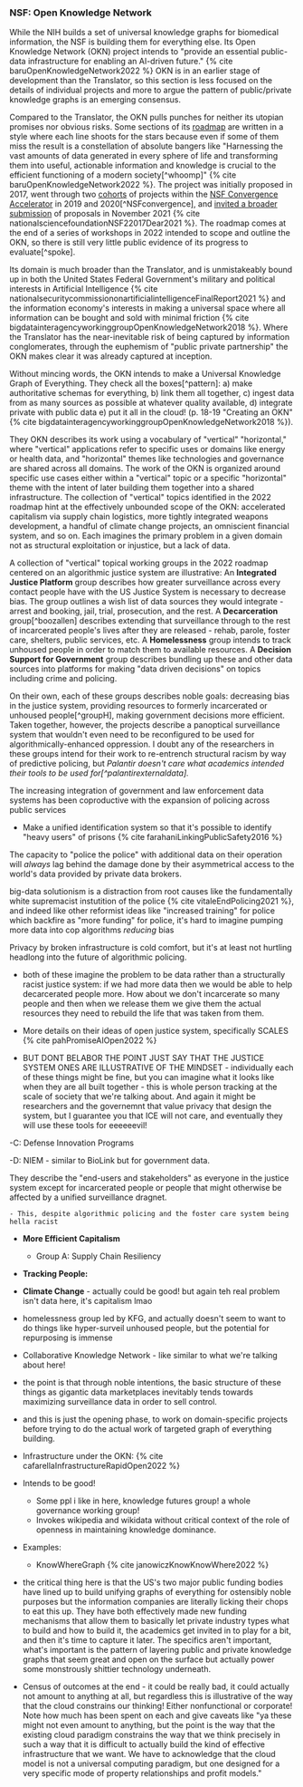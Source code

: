 ### NSF: Open Knowledge Network

While the NIH builds a set of universal knowledge graphs for biomedical information, the NSF is building them for everything else. Its Open Knowledge Network (OKN) project intends to "provide an essential public-data infrastructure for enabling an AI-driven future." {% cite baruOpenKnowledgeNetwork2022 %} OKN is in an earlier stage of development than the Translator, so this section is less focused on the details of individual projects and more to argue the pattern of public/private knowledge graphs is an emerging consensus.

Compared to the Translator, the OKN pulls punches for neither its utopian promises nor obvious risks. Some sections of its [roadmap](https://web.archive.org/web/20221028095757/https://nsf-gov-resources.nsf.gov/2022-09/OKN%20Roadmap%20-%20Report_v03.pdf) are written in a style where each line shoots for the stars because even if some of them miss the result is a constellation of absolute bangers like "Harnessing the vast amounts of data generated in every sphere of life and transforming them into useful, actionable information and knowledge is crucial to the efficient functioning of a modern society[^whoomp]" {% cite baruOpenKnowledgeNetwork2022 %}. The project was initially proposed in 2017, went through two [cohorts](https://beta.nsf.gov/funding/initiatives/convergence-accelerator/portfolio) of projects within the [NSF Convergence Accelerator](https://beta.nsf.gov/funding/initiatives/convergence-accelerator/portfolio) in 2019 and 2020[^NSFconvergence], and [invited a broader submission](https://www.nsf.gov/pubs/2022/nsf22017/nsf22017.jsp) of proposals in November 2021 {% cite nationalsciencefoundationNSF22017Dear2021 %}. The roadmap comes at the end of a series of workshops in 2022 intended to scope and outline the OKN, so there is still very little public evidence of its progress to evaluate[^spoke].

Its domain is much broader than the Translator, and is unmistakeably bound up in both the United States Federal Government's military and political interests in Artificial Intelligence {% cite nationalsecuritycommissiononartificialintelligenceFinalReport2021 %} and the information economy's interests in making a universal space where all information can be bought and sold with minimal friction {% cite bigdatainteragencyworkinggroupOpenKnowledgeNetwork2018 %}. Where the Translator has the near-inevitable risk of being captured by information conglomerates, through the euphemism of "public private partnership" the OKN makes clear it was already captured at inception. 

Without mincing words, the OKN intends to make a Universal Knowledge Graph of Everything. They check all the boxes[^pattern]: a) make authoritative schemas for everything, b) link them all together, c) ingest data from as many sources as possible at whatever quality available, d) integrate private with public data e) put it all in the cloud! (p. 18-19 "Creating an OKN" {% cite bigdatainteragencyworkinggroupOpenKnowledgeNetwork2018 %}). 

They OKN describes its work using a vocabulary of "vertical" "horizontal," where "vertical" applications refer to specific uses or domains like energy or health data, and "horizontal" themes like technologies and governance are shared across all domains. The work of the OKN is organized around specific use cases either within a "vertical" topic or a specific "horizontal" theme with the intent of later building them together into a shared infrastructure. The collection of "vertical" topics identified in the 2022 roadmap hint at the effectively unbounded scope of the OKN: accelerated capitalism via supply chain logistics, more tightly integrated weapons development, a handful of climate change projects, an omniscient financial system, and so on. Each imagines the primary problem in a given domain not as structural exploitation or injustice, but a lack of data.

A collection of "vertical" topical working groups in the 2022 roadmap centered on an algorithmic justice system are illustrative: An **Integrated Justice Platform** group describes how greater surveillance across every contact people have with the US Justice System is necessary to decrease bias. The group outlines a wish list of data sources they would integrate - arrest and booking, jail, trial, prosecution, and the rest. A **Decarceration** group[^boozallen] describes extending that surveillance through to the rest of incarcerated people's lives after they are released - rehab, parole, foster care, shelters, public services, etc. A **Homelessness** group intends to track unhoused people in order to match them to available resources. A **Decision Support for Government** group describes bundling up these and other data sources into platforms for making "data driven decisions" on topics including crime and policing.

On their own, each of these groups describes noble goals: decreasing bias in the justice system, providing resources to formerly incarcerated or unhoused people[^groupH], making government decisions more efficient. Taken together, however, the projects describe a panoptical surveillance system that wouldn't even need to be reconfigured to be used for algorithmically-enhanced oppression. I doubt any of the researchers in these groups intend for their work to re-entrench structural racism by way of predictive policing, but *Palantir doesn't care what academics intended their tools to be used for[^palantirexternaldata].* 

The increasing integration of government and law enforcement data systems has been coproductive with the expansion of policing across public services
- Make a unified identification system so that it's possible to identify "heavy users" of prisons  {% cite farahaniLinkingPublicSafety2016 %}

The capacity to "police the police" with additional data on their operation will *always* lag behind the damage done by their asymmetrical access to the world's data provided by private data brokers.

big-data solutionism is a distraction from root causes like the fundamentally white supremacist instutition of the police {% cite vitaleEndPolicing2021 %}, and indeed like other reformist ideas like "increased training" for police which backfire as "more funding" for police, it's hard to imagine pumping more data into cop algorithms *reducing* bias 

Privacy by broken infrastructure is cold comfort, but it's at least not hurtling headlong into the future of algorithmic policing.

- both of these imagine the problem to be data rather than a structurally racist justice system: if we had more data then we would be able to help decarcerated people more. How about we don't incarcerate so many people and then when we release them we give them the actual resources they need to rebuild the life that was taken from them.

- More details on their ideas of open justice system, specifically SCALES {% cite pahPromiseAIOpen2022 %}

- BUT DONT BELABOR THE POINT JUST SAY THAT THE JUSTICE SYSTEM ONES ARE ILLUSTRATIVE OF THE MINDSET - individually each of these things might be fine, but you can imagine what it looks like when they are all built together - this is whole person tracking at the scale of society that we're talking about. And again it might be researchers and the governemnt that value privacy that design the system, but I guarantee you that ICE will not care, and eventually they will use these tools for eeeeeevil!

-C: Defense Innovation Programs

-D: NIEM - similar to BioLink but for government data.

They describe the "end-users and stakeholders" as everyone in the justice system except for incarcerated people or people that might otherwise be affected by a unified surveillance dragnet.

	- This, despite algorithmic policing and the foster care system being hella racist

- **More Efficient Capitalism**
	- Group A: Supply Chain Resiliency

- **Tracking People:** 

- **Climate Change** - actually could be good! but again teh real problem isn't data here, it's capitalism lmao
- homelessness group led by KFG, and actually doesn't seem to want to do things like hyper-surveil unhoused people, but the potential for repurposing is immense
- Collaborative Knowledge Network - like similar to what we're talking about here!
- the point is that through noble intentions, the basic structure of these things as gigantic data marketplaces inevitably tends towards maximizing surveillance data in order to sell control.
- and this is just the opening phase, to work on domain-specific projects before trying to do the actual work of targeted graph of everything building.

- Infrastructure under the OKN: {% cite cafarellaInfrastructureRapidOpen2022 %}


- Intends to be good!
	- Some ppl i like in here, knowledge futures group! a whole governance working group! 
	- Invokes wikipedia and wikidata without critical context of the role of openness in maintaining knowledge dominance.
- Examples:
	- KnowWhereGraph {% cite janowiczKnowKnowWhere2022 %}
- the critical thing here is that the US's two major public funding bodies have lined up to build unifying graphs of everything for ostensibly noble purposes but the information companies are literally licking their chops to eat this up. They have both effectively made new funding mechanisms that allow them to basically let private industry types what to build and how to build it, the academics get invited in to play for a bit, and then it's time to capture it later. The specifics aren't important, what's important is the pattern of layering public and private knowledge graphs that seem great and open on the surface but actually power some monstrously shittier technology underneath.
- Census of outcomes at the end - it could be really bad, it could actually not amount to anything at all, but regardless this is illustrative of the way that the cloud constrains our thinking! Either nonfunctional or corporate! Note how much has been spent on each and give caveats like "ya these might not even amount to anything, but the point is the way that the existing cloud paradigm constrains the way that we think precisely in such a way that it is difficult to actually build the kind of effective infrastructure that we want. We have to acknowledge that the cloud model is not a universal computing paradigm, but one designed for a very specific mode of property relationships and profit models."
